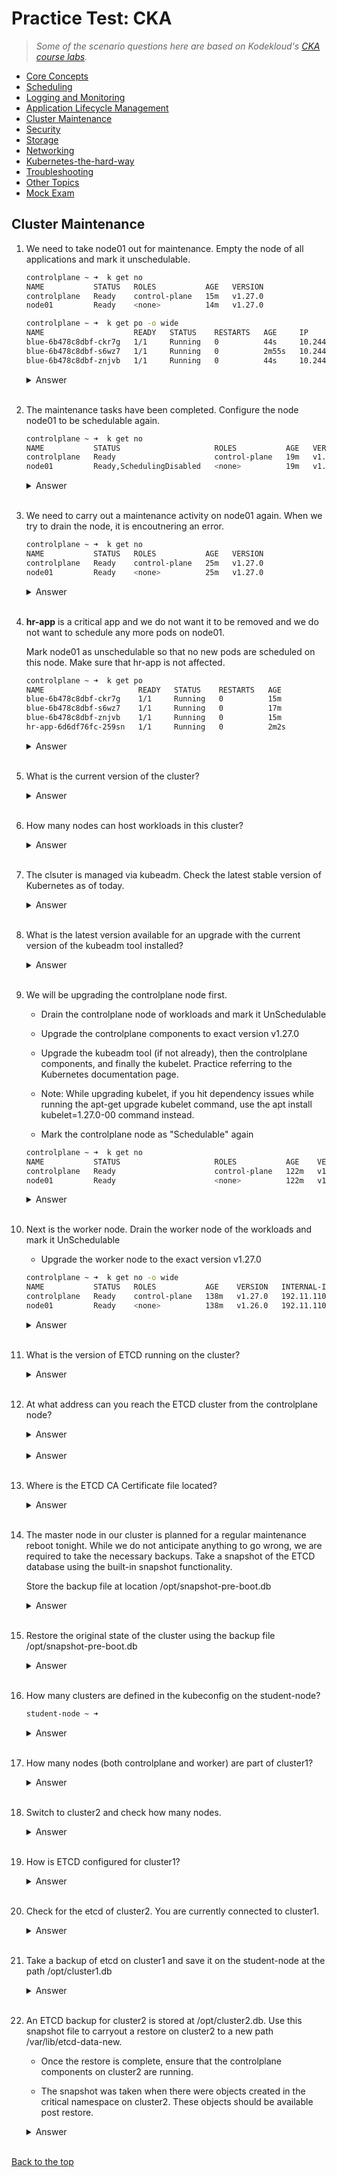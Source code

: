 
# Practice Test: CKA 

> *Some of the scenario questions here are based on Kodekloud's [CKA course labs](https://kodekloud.com/courses/ultimate-certified-kubernetes-administrator-cka-mock-exam/).*

- [Core Concepts](003-Practice-Test-CKA-Core-concepts.md) 
- [Scheduling](004-Practice-Test-CKA-Scheduling.md) 
- [Logging and Monitoring](005-Practice-Test-CKA-Logging-Monitoring.md)
- [Application Lifecycle Management](006-Practice-Test-CKA-App-Lifecycle-Management.md) 
- [Cluster Maintenance](007-Practice-Test-CKA-Cluster-Maintenance.md) 
- [Security](008-Practice-Test-CKA-Security.md) 
- [Storage](009-Practice-Test-CKA-Storage.md) 
- [Networking](010-Practice-Test-CKA-Networking.md)
- [Kubernetes-the-hard-way](011-Practice-Test-CKA-K8S-The-Hard-Way.md)
- [Troubleshooting](012-Practice-Test-CKA-Troubleshooting.md)
- [Other Topics](013-Practice-Test-CKA-Other-Topics.md)
- [Mock Exam](014-Practice-Test-CKA-Mock-Exam.md)


## Cluster Maintenance 

1. We need to take node01 out for maintenance. Empty the node of all applications and mark it unschedulable.

    ```bash
    controlplane ~ ➜  k get no
    NAME           STATUS   ROLES           AGE   VERSION
    controlplane   Ready    control-plane   15m   v1.27.0
    node01         Ready    <none>          14m   v1.27.0 

    controlplane ~ ➜  k get po -o wide
    NAME                    READY   STATUS    RESTARTS   AGE     IP           NODE           NOMINATED NODE   READINESS GATES
    blue-6b478c8dbf-ckr7g   1/1     Running   0          44s     10.244.0.5   node01         <none>           <none>
    blue-6b478c8dbf-s6wz7   1/1     Running   0          2m55s   10.244.0.4   node01         <none>           <none>
    blue-6b478c8dbf-znjvb   1/1     Running   0          44s     10.244.0.6   controlplane   <none>           <none>    
    ```

    <details><summary> Answer </summary>
    
    ```bash
    controlplane ~ ➜  kubectl drain --ignore-daemonsets node01
    node/node01 cordoned
    Warning: ignoring DaemonSet-managed Pods: kube-flannel/kube-flannel-ds-xbjl9, kube-system/kube-proxy-tcbnn
    evicting pod default/blue-6b478c8dbf-rggmf
    evicting pod default/blue-6b478c8dbf-lscjp
    pod/blue-6b478c8dbf-lscjp evicted
    pod/blue-6b478c8dbf-rggmf evicted
    node/node01 drained

    controlplane ~ ➜  k get no
    NAME           STATUS                     ROLES           AGE   VERSION
    controlplane   Ready                      control-plane   17m   v1.27.0
    node01         Ready,SchedulingDisabled   <none>          17m   v1.27.0 

    controlplane ~ ➜  k get po -o wide
    NAME                    READY   STATUS    RESTARTS   AGE     IP           NODE           NOMINATED NODE   READINESS GATES
    blue-6b478c8dbf-ckr7g   1/1     Running   0          44s     10.244.0.5   controlplane   <none>           <none>
    blue-6b478c8dbf-s6wz7   1/1     Running   0          2m55s   10.244.0.4   controlplane   <none>           <none>
    blue-6b478c8dbf-znjvb   1/1     Running   0          44s     10.244.0.6   controlplane   <none>           <none>
    ```
    
    </details>
    </br>

2. The maintenance tasks have been completed. Configure the node node01 to be schedulable again.

    ```bash
    controlplane ~ ➜  k get no
    NAME           STATUS                     ROLES           AGE   VERSION
    controlplane   Ready                      control-plane   19m   v1.27.0
    node01         Ready,SchedulingDisabled   <none>          19m   v1.27.0 
    ```

    <details><summary> Answer </summary>

    resume scheduling new pods onto the node, we need to uncordon the node. 

    ```bash
    controlplane ~ ➜  k get no
    NAME           STATUS                     ROLES           AGE   VERSION
    controlplane   Ready                      control-plane   19m   v1.27.0
    node01         Ready,SchedulingDisabled   <none>          19m   v1.27.0

    controlplane ~ ➜  k uncordon node01
    node/node01 uncordoned

    controlplane ~ ➜  k get no
    NAME           STATUS   ROLES           AGE   VERSION
    controlplane   Ready    control-plane   22m   v1.27.0
    node01         Ready    <none>          22m   v1.27.0
    ```
    
    </details>
    </br>





3. We need to carry out a maintenance activity on node01 again. When we try to drain the node, it is encoutnering an error.

    ```bash
    controlplane ~ ➜  k get no
    NAME           STATUS   ROLES           AGE   VERSION
    controlplane   Ready    control-plane   25m   v1.27.0
    node01         Ready    <none>          25m   v1.27.0 
    ```

    <details><summary> Answer </summary>

    From the output below, we can see that there is a pod deployed on node01, and this pod is not part of a replicaset. This pod prevents the draining of the node. 
    We need to force the draining. 

    ```bash
    controlplane ~ ➜  k drain node01 --ignore-daemonsets 
    node/node01 cordoned
    error: unable to drain node "node01" due to error:cannot delete Pods declare no controller (use --force to override): default/hr-app, continuing command...
    There are pending nodes to be drained:
    node01
    cannot delete Pods declare no controller (use --force to override): default/hr-app 

    controlplane ~ ➜  k get po -o wide
    NAME                    READY   STATUS    RESTARTS   AGE     IP           NODE           NOMINATED NODE   READINESS GATES
    blue-6b478c8dbf-ckr7g   1/1     Running   0          10m     10.244.0.5   controlplane   <none>           <none>
    blue-6b478c8dbf-s6wz7   1/1     Running   0          12m     10.244.0.4   controlplane   <none>           <none>
    blue-6b478c8dbf-znjvb   1/1     Running   0          10m     10.244.0.6   controlplane   <none>           <none>
    hr-app                  1/1     Running   0          2m14s   10.244.1.4   node01         <none>           <none>

    controlplane ~ ➜  k get rs -o wide
    NAME              DESIRED   CURRENT   READY   AGE   CONTAINERS   IMAGES         SELECTOR
    blue-6b478c8dbf   3         3         3       12m   nginx        nginx:alpine   app=blue,pod-template-hash=6b478c8dbf

    controlplane ~ ➜  k drain --ignore-daemonsets node01 --force
    node/node01 already cordoned
    Warning: deleting Pods that declare no controller: default/hr-app; ignoring DaemonSet-managed Pods: kube-flannel/kube-flannel-ds-xbjl9, kube-system/kube-proxy-tcbnn
    evicting pod default/hr-app

    pod/hr-app evicted
    node/node01 drained

    controlplane ~ ➜  k get po -o wide
    NAME                    READY   STATUS    RESTARTS   AGE   IP           NODE           NOMINATED NODE   READINESS GATES
    blue-6b478c8dbf-ckr7g   1/1     Running   0          13m   10.244.0.5   controlplane   <none>           <none>
    blue-6b478c8dbf-s6wz7   1/1     Running   0          15m   10.244.0.4   controlplane   <none>           <none>
    blue-6b478c8dbf-znjvb   1/1     Running   0          13m   10.244.0.6   controlplane   <none>           <none>
    ```
    
    </details>
    </br>





4. **hr-app** is a critical app and we do not want it to be removed and we do not want to schedule any more pods on node01.

    Mark node01 as unschedulable so that no new pods are scheduled on this node.
    Make sure that hr-app is not affected.

    ```bash
    controlplane ~ ➜  k get po
    NAME                     READY   STATUS    RESTARTS   AGE
    blue-6b478c8dbf-ckr7g    1/1     Running   0          15m
    blue-6b478c8dbf-s6wz7    1/1     Running   0          17m
    blue-6b478c8dbf-znjvb    1/1     Running   0          15m
    hr-app-6d6df76fc-259sn   1/1     Running   0          2m2s 
    ```

    <details><summary> Answer </summary>
    
    ```bash
    controlplane ~ ➜  k cordon node01 
    node/node01 cordoned 

    controlplane ~ ➜  k get no
    NAME           STATUS                     ROLES           AGE   VERSION
    controlplane   Ready                      control-plane   33m   v1.27.0
    node01         Ready,SchedulingDisabled   <none>          33m   v1.27.0

    controlplane ~ ➜  k get po -o wide
    NAME                     READY   STATUS    RESTARTS   AGE     IP           NODE           NOMINATED NODE   READINESS GATES
    blue-6b478c8dbf-ckr7g    1/1     Running   0          15m     10.244.0.5   controlplane   <none>           <none>
    blue-6b478c8dbf-s6wz7    1/1     Running   0          17m     10.244.0.4   controlplane   <none>           <none>
    blue-6b478c8dbf-znjvb    1/1     Running   0          15m     10.244.0.6   controlplane   <none>           <none>
    hr-app-6d6df76fc-259sn   1/1     Running   0          2m21s   10.244.1.5   node01         <none>           <none>
    ```
    
    </details>
    </br>

5. What is the current version of the cluster?

    <details><summary> Answer </summary>
    
    ```bash
    controlplane ~ ➜  k get no -o wide
    NAME           STATUS   ROLES           AGE    VERSION   INTERNAL-IP    EXTERNAL-IP   OS-IMAGE             KERNEL-VERSION   CONTAINER-RUNTIME
    controlplane   Ready    control-plane   115m   v1.26.0   192.11.110.3   <none>        Ubuntu 20.04.6 LTS   5.4.0-1106-gcp   containerd://1.6.6
    node01         Ready    <none>          114m   v1.26.0   192.11.110.6   <none>        Ubuntu 20.04.5 LTS   5.4.0-1106-gcp   containerd://1.6.6
    
    ```
    
    </details>
    </br>





6. How many nodes can host workloads in this cluster?

    <details><summary> Answer </summary>
    
    ```bash
    controlplane ~ ➜  k describe no node01 | grep -i taints
    Taints:             <none>

    controlplane ~ ➜  k describe no controlplane | grep -i taints
    Taints:             <none> 
    ```
    
    </details>
    </br>





7. The clsuter is managed via kubeadm. Check the latest stable version of Kubernetes as of today.

    <details><summary> Answer </summary>

    The latest version is the remote version in the output below.

    ```bash
    controlplane ~ ➜  kubeadm upgrade plan
    [upgrade/config] Making sure the configuration is correct:
    [upgrade/config] Reading configuration from the cluster...
    [upgrade/config] FYI: You can look at this config file with 'kubectl -n kube-system get cm kubeadm-config -o yaml'
    [preflight] Running pre-flight checks.
    [upgrade] Running cluster health checks
    [upgrade] Fetching available versions to upgrade to
    [upgrade/versions] Cluster version: v1.26.0
    [upgrade/versions] kubeadm version: v1.26.0
    I1230 04:35:20.821410   23179 version.go:256] remote version is much newer: v1.29.0; falling back to: stable-1.26
    [upgrade/versions] Target version: v1.26.12
    [upgrade/versions] Latest version in the v1.26 series: v1.26.12 
    ```
    
    </details>
    </br>





8. What is the latest version available for an upgrade with the current version of the kubeadm tool installed?

    <details><summary> Answer </summary>

    The latest version available is the target version.

    ```bash
    controlplane ~ ➜  kubeadm upgrade plan
    [upgrade/config] Making sure the configuration is correct:
    [upgrade/config] Reading configuration from the cluster...
    [upgrade/config] FYI: You can look at this config file with 'kubectl -n kube-system get cm kubeadm-config -o yaml'
    [preflight] Running pre-flight checks.
    [upgrade] Running cluster health checks
    [upgrade] Fetching available versions to upgrade to
    [upgrade/versions] Cluster version: v1.26.0
    [upgrade/versions] kubeadm version: v1.26.0
    I1230 04:35:20.821410   23179 version.go:256] remote version is much newer: v1.29.0; falling back to: stable-1.26
    [upgrade/versions] Target version: v1.26.12
    [upgrade/versions] Latest version in the v1.26 series: v1.26.12 
    ```
    
    </details>
    </br>

9. We will be upgrading the controlplane node first. 

    - Drain the controlplane node of workloads and mark it UnSchedulable

    - Upgrade the controlplane components to exact version v1.27.0

    - Upgrade the kubeadm tool (if not already), then the controlplane components, and finally the kubelet. Practice referring to the Kubernetes documentation page.

    - Note: While upgrading kubelet, if you hit dependency issues while running the apt-get upgrade kubelet command, use the apt install kubelet=1.27.0-00 command instead.

    - Mark the controlplane node as "Schedulable" again

    ```bash
    controlplane ~ ➜  k get no
    NAME           STATUS                     ROLES           AGE    VERSION
    controlplane   Ready                      control-plane   122m   v1.26.0
    node01         Ready                      <none>          122m   v1.26.0
    ```

    <details><summary> Answer </summary>

    Drain the node first and verify.

    ```bash
    controlplane ~ ➜  k get no
    NAME           STATUS                     ROLES           AGE    VERSION
    controlplane   Ready                      control-plane   122m   v1.26.0
    node01         Ready                      <none>          122m   v1.26.0

    controlplane ~ ➜  k get po -o wide
    NAME                   READY   STATUS    RESTARTS   AGE     IP           NODE           NOMINATED NODE   READINESS GATES
    blue-987f68cb5-f2dlb   1/1     Running   0          7m17s   10.244.0.4   controlplane   <none>           <none>
    blue-987f68cb5-hnkgn   1/1     Running   0          7m17s   10.244.0.5   controlplane   <none>           <none>
    blue-987f68cb5-l29zd   1/1     Running   0          7m17s   10.244.1.3   node01         <none>           <none>
    blue-987f68cb5-q6vfg   1/1     Running   0          7m18s   10.244.1.2   node01         <none>           <none>
    blue-987f68cb5-svfwv   1/1     Running   0          7m17s   10.244.1.4   node01         <none>           <none>

    controlplane ~ ➜  k drain --ignore-daemonsets controlplane 
    node/controlplane cordoned
    Warning: ignoring DaemonSet-managed Pods: kube-flannel/kube-flannel-ds-6xt68, kube-system/kube-proxy-8gqnx
    evicting pod kube-system/coredns-787d4945fb-wjwgh
    evicting pod kube-system/coredns-787d4945fb-4xnj2
    evicting pod default/blue-987f68cb5-hnkgn
    evicting pod default/blue-987f68cb5-f2dlb
    pod/blue-987f68cb5-hnkgn evicted
    pod/blue-987f68cb5-f2dlb evicted
    pod/coredns-787d4945fb-wjwgh evicted
    pod/coredns-787d4945fb-4xnj2 evicted
    node/controlplane drained

    controlplane ~ ➜  k get no
    NAME           STATUS                     ROLES           AGE    VERSION
    controlplane   Ready,SchedulingDisabled   control-plane   122m   v1.26.0
    node01         Ready                      <none>          122m   v1.26.0
    ```

    Determine which version to upgrade to.

    ```bash
    apt update
    apt-cache madison kubeadm  
    ```

    Upgrade kubeadm to the specified version. 

    ```bash
    apt-mark unhold kubeadm && \
    apt-get update && apt-get install -y kubeadm='1.27.0*' && \
    apt-mark hold kubeadm  
    ```

    Verify that the download works and has the expected version:

    ```bash
    controlplane ~ ➜  kubeadm version
    kubeadm version: &version.Info{Major:"1", Minor:"27", GitVersion:"v1.27.0", GitCommit:"1b4df30b3cdfeaba6024e81e559a6cd09a089d65", GitTreeState:"clean", BuildDate:"2023-04-11T17:09:06Z", GoVersion:"go1.20.3", Compiler:"gc", Platform:"linux/amd64"} 
    ```

    Verify the upgrade plan:

    ```bash
    controlplane ~ ➜  kubeadm upgrade plan
    [upgrade/config] Making sure the configuration is correct:
    [upgrade/config] Reading configuration from the cluster...
    [upgrade/config] FYI: You can look at this config file with 'kubectl -n kube-system get cm kubeadm-config -o yaml'
    [preflight] Running pre-flight checks.
    [upgrade] Running cluster health checks
    [upgrade] Fetching available versions to upgrade to
    [upgrade/versions] Cluster version: v1.26.0
    [upgrade/versions] kubeadm version: v1.27.0
    I1230 04:46:16.156339   27555 version.go:256] remote version is much newer: v1.29.0; falling back to: stable-1.27
    [upgrade/versions] Target version: v1.27.9
    [upgrade/versions] Latest version in the v1.26 series: v1.26.12
    W1230 04:46:16.419679   27555 compute.go:307] [upgrade/versions] could not find officially supported version of etcd for Kubernetes v1.27.9, falling back to the nearest etcd version (3.5.7-0)  
    ```

    Choose a version to upgrade to, and run the appropriate command. 

    ```bash
    controlplane ~ ➜  sudo kubeadm upgrade apply v1.27.0
    [upgrade/config] Making sure the configuration is correct:
    [upgrade/config] Reading configuration from the cluster...
    [upgrade/config] FYI: You can look at this config file with 'kubectl -n kube-system get cm kubeadm-config -o yaml'
    [preflight] Running pre-flight checks.
    [upgrade] Running cluster health checks
    [upgrade/version] You have chosen to change the cluster version to "v1.27.0"
    [upgrade/versions] Cluster version: v1.26.0
    [upgrade/versions] kubeadm version: v1.27.0
    [upgrade] Are you sure you want to proceed? [y/N]: y  
    ```

    Upgrade the kubelet and kubectl:

    ```bash
    apt-mark unhold kubelet kubectl && \
    apt-get update && apt-get install -y kubelet='1.27.0-00' kubectl='1.27.0-00' && \
    apt-mark hold kubelet kubectl  
    ```

    Restart the kubelet:

    ```bash
    sudo systemctl daemon-reload
    sudo systemctl restart kubelet  
    ```

    Verify version of kubelet.

    ```bash
    controlplane ~ ➜  kubelet --version
    Kubernetes v1.27.0  
    ```

    Verify if controlplane has been upgraded.

    ```bash
    controlplane ~ ➜  k get no -o wide
    NAME           STATUS                     ROLES           AGE    VERSION   INTERNAL-IP    EXTERNAL-IP   OS-IMAGE             KERNEL-VERSION   CONTAINER-RUNTIME
    controlplane   Ready,SchedulingDisabled   control-plane   135m   v1.27.0   192.11.110.3   <none>        Ubuntu 20.04.6 LTS   5.4.0-1106-gcp   containerd://1.6.6
    node01         Ready                      <none>          135m   v1.26.0   192.11.110.6   <none>        Ubuntu 20.04.5 LTS   5.4.0-1106-gcp   containerd://1.6.6 
    ```

    Bring the node back online by marking it schedulable:

    ```bash
    controlplane ~ ➜  k uncordon controlplane 
    node/controlplane uncordoned

    controlplane ~ ➜  k get no -o wide
    NAME           STATUS   ROLES           AGE    VERSION   INTERNAL-IP    EXTERNAL-IP   OS-IMAGE             KERNEL-VERSION   CONTAINER-RUNTIME
    controlplane   Ready    control-plane   137m   v1.27.0   192.11.110.3   <none>        Ubuntu 20.04.6 LTS   5.4.0-1106-gcp   containerd://1.6.6
    node01         Ready    <none>          136m   v1.26.0   192.11.110.6   <none>        Ubuntu 20.04.5 LTS   5.4.0-1106-gcp   containerd://1.6.6
    ```
    </details>
    </br>


10. Next is the worker node. Drain the worker node of the workloads and mark it UnSchedulable

    - Upgrade the worker node to the exact version v1.27.0


    ```bash
    controlplane ~ ➜  k get no -o wide
    NAME           STATUS   ROLES           AGE    VERSION   INTERNAL-IP    EXTERNAL-IP   OS-IMAGE             KERNEL-VERSION   CONTAINER-RUNTIME
    controlplane   Ready    control-plane   138m   v1.27.0   192.11.110.3   <none>        Ubuntu 20.04.6 LTS   5.4.0-1106-gcp   containerd://1.6.6
    node01         Ready    <none>          138m   v1.26.0   192.11.110.6   <none>        Ubuntu 20.04.5 LTS   5.4.0-1106-gcp   containerd://1.6.6 
    ```
        
    <details><summary> Answer </summary>

    Drain the worker node.

    ```bash
    controlplane ~ ➜  k get po -o wide
    NAME                   READY   STATUS    RESTARTS   AGE   IP            NODE     NOMINATED NODE   READINESS GATES
    blue-987f68cb5-hsljs   1/1     Running   0          16m   10.244.1.9    node01   <none>           <none>
    blue-987f68cb5-l29zd   1/1     Running   0          24m   10.244.1.3    node01   <none>           <none>
    blue-987f68cb5-nb49z   1/1     Running   0          16m   10.244.1.10   node01   <none>           <none>
    blue-987f68cb5-q6vfg   1/1     Running   0          24m   10.244.1.2    node01   <none>           <none>
    blue-987f68cb5-svfwv   1/1     Running   0          24m   10.244.1.4    node01   <none>           <none>

    controlplane ~ ➜  k drain --ignore-daemonsets node01 
    node/node01 cordoned
    Warning: ignoring DaemonSet-managed Pods: kube-flannel/kube-flannel-ds-m8ttw, kube-system/kube-proxy-rbjsl
    evicting pod kube-system/coredns-5d78c9869d-qtqfh
    evicting pod default/blue-987f68cb5-nb49z
    evicting pod default/blue-987f68cb5-svfwv
    evicting pod kube-system/coredns-5d78c9869d-q9ddk
    evicting pod default/blue-987f68cb5-q6vfg
    evicting pod default/blue-987f68cb5-hsljs
    evicting pod default/blue-987f68cb5-l29zd
    pod/blue-987f68cb5-q6vfg evicted
    pod/blue-987f68cb5-l29zd evicted
    pod/blue-987f68cb5-hsljs evicted
    pod/blue-987f68cb5-nb49z evicted
    pod/blue-987f68cb5-svfwv evicted
    I1230 04:55:53.254668   34934 request.go:696] Waited for 1.104208704s due to client-side throttling, not priority and fairness, request: GET:https://controlplane:6443/api/v1/namespaces/kube-system/pods/coredns-5d78c9869d-qtqfh
    pod/coredns-5d78c9869d-q9ddk evicted
    pod/coredns-5d78c9869d-qtqfh evicted
    node/node01 drained

    controlplane ~ ➜  k get no -o wide
    NAME           STATUS                     ROLES           AGE    VERSION   INTERNAL-IP    EXTERNAL-IP   OS-IMAGE             KERNEL-VERSION   CONTAINER-RUNTIME
    controlplane   Ready                      control-plane   139m   v1.27.0   192.11.110.3   <none>        Ubuntu 20.04.6 LTS   5.4.0-1106-gcp   containerd://1.6.6
    node01         Ready,SchedulingDisabled   <none>          139m   v1.26.0   192.11.110.6   <none>        Ubuntu 20.04.5 LTS   5.4.0-1106-gcp   containerd://1.6.6

    controlplane ~ ➜  k get po -o wide
    NAME                   READY   STATUS    RESTARTS   AGE   IP            NODE           NOMINATED NODE   READINESS GATES
    blue-987f68cb5-2xpgf   1/1     Running   0          42s   10.244.0.8    controlplane   <none>           <none>
    blue-987f68cb5-42jnx   1/1     Running   0          42s   10.244.0.10   controlplane   <none>           <none>
    blue-987f68cb5-bwj8l   1/1     Running   0          42s   10.244.0.11   controlplane   <none>           <none>
    blue-987f68cb5-hfk4c   1/1     Running   0          42s   10.244.0.7    controlplane   <none>           <none>
    blue-987f68cb5-rv66x   1/1     Running   0          42s   10.244.0.12   controlplane   <none>           <none> 
    ```

    SSH to the worker node.

    ```bash
    controlplane ~ ➜  ssh node01  
    ```

    Upgrade the worker node to the exact version v1.27.0

    ```bash
    root@node01 ~ ➜  apt-mark unhold kubeadm && \
    > apt-get update && apt-get install -y kubeadm='1.27.0-00' && \
    > apt-mark hold kubeadm 
    ```

    For worker nodes this upgrades the local kubelet configuration:

    ```bash
    root@node01 ~ ➜  sudo kubeadm upgrade node 
    [upgrade] Reading configuration from the cluster...
    [upgrade] FYI: You can look at this config file with 'kubectl -n kube-system get cm kubeadm-config -o yaml'
    [preflight] Running pre-flight checks
    [preflight] Skipping prepull. Not a control plane node.
    [upgrade] Skipping phase. Not a control plane node.
    [upgrade] Backing up kubelet config file to /etc/kubernetes/tmp/kubeadm-kubelet-config3810710231/config.yaml
    [kubelet-start] Writing kubelet configuration to file "/var/lib/kubelet/config.yaml"
    [upgrade] The configuration for this node was successfully updated!
    [upgrade] Now you should go ahead and upgrade the kubelet package using your package manager.
    ```

    Upgrade the kubelet and kubectl:

    ```bash
    apt-mark unhold kubelet kubectl && \
    apt-get update && apt-get install -y kubelet='1.27.0-00' kubectl='1.27.0-00' && \
    apt-mark hold kubelet kubectl 
    ```

    Restart the kubelet:

    ```bash
    sudo systemctl daemon-reload
    sudo systemctl restart kubelet 
    ```

    Verify kubelet version:

    ```bash
    root@node01 ~ ✖ kubelet --version
    Kubernetes v1.27.0 
    ```

    Return to the controlplane and verify if node is upgraded successfully.

    ```bash
    controlplane ~ ➜  k get no -o wide
    NAME           STATUS                     ROLES           AGE    VERSION   INTERNAL-IP    EXTERNAL-IP   OS-IMAGE             KERNEL-VERSION   CONTAINER-RUNTIME
    controlplane   Ready                      control-plane   149m   v1.27.0   192.11.110.3   <none>        Ubuntu 20.04.6 LTS   5.4.0-1106-gcp   containerd://1.6.6
    node01         Ready,SchedulingDisabled   <none>          148m   v1.27.0   192.11.110.6   <none>        Ubuntu 20.04.5 LTS   5.4.0-1106-gcp   containerd://1.6.6 
    ```

    Uncordon the node:

    ```bash
    controlplane ~ ➜  k uncordon node01 
    node/node01 uncordoned

    controlplane ~ ➜  k get no -o wide
    NAME           STATUS   ROLES           AGE    VERSION   INTERNAL-IP    EXTERNAL-IP   OS-IMAGE             KERNEL-VERSION   CONTAINER-RUNTIME
    controlplane   Ready    control-plane   149m   v1.27.0   192.11.110.3   <none>        Ubuntu 20.04.6 LTS   5.4.0-1106-gcp   containerd://1.6.6
    node01         Ready    <none>          149m   v1.27.0   192.11.110.6   <none>        Ubuntu 20.04.5 LTS   5.4.0-1106-gcp   containerd://1.6.6 
    ```

    </details>
    </br>





11. What is the version of ETCD running on the cluster?

    <details><summary> Answer </summary>
    
    ```bash
    controlplane ~ ➜  k get po -A | grep etc
    kube-system    etcd-controlplane                      1/1     Running   0          5m10s

    controlplane ~ ➜  k logs -n kube-system etcd-controlplane | grep -i version
    {"level":"info","ts":"2023-12-30T10:04:34.410Z","caller":"embed/etcd.go:306","msg":"starting an etcd server","etcd-version":"3.5.7", 
    ```
    
    </details>
    </br>





12. At what address can you reach the ETCD cluster from the controlplane node?

    <details><summary> Answer </summary>

    Describe the etcd pod and look for the listen-client-url.

    ```bash
    controlplane ~ ➜  k get po -n kube-system | grep etc
    etcd-controlplane                      1/1     Running   0          9m41s

    controlplane ~ ✖ k describe -n kube-system po etcd-controlplane | grep -i listen-client
        --listen-client-urls=https://127.0.0.1:2379,https://192.14.168.6:2379 
    ```
    
    </details>
    </br>





    <details><summary> Answer </summary>
    
    ```bash
    controlplane ~ ➜  k get po -n kube-system | grep etc
    etcd-controlplane                      1/1     Running   0          9m41s

    controlplane ~ ➜  k describe -n kube-system po etcd-controlplane | grep -iCERT
    grep: ERT: invalid context length argument

    controlplane ~ ✖ k describe -n kube-system po etcd-controlplane | grep -i cert
        --cert-file=/etc/kubernetes/pki/etcd/server.crt
    ```
    
    </details>
    </br>





13. Where is the ETCD CA Certificate file located?

    <details><summary> Answer </summary>
    
    ```bash
    controlplane ~ ➜  k get po -n kube-system | grep etc
    etcd-controlplane                      1/1     Running   0          9m41s

    controlplane ~ ➜  k describe -n kube-system po etcd-controlplane | grep -i ca
    Priority Class Name:  system-node-critical
        --peer-trusted-ca-file=/etc/kubernetes/pki/etcd/ca.crt
        --trusted-ca-file=/etc/kubernetes/pki/etcd/ca.crt
    ```
    
    </details>
    </br>


14. The master node in our cluster is planned for a regular maintenance reboot tonight. While we do not anticipate anything to go wrong, we are required to take the necessary backups. Take a snapshot of the ETCD database using the built-in snapshot functionality.

    Store the backup file at location /opt/snapshot-pre-boot.db

    <details><summary> Answer </summary>

    The command is from K8S docs: 

    ```bash
    ETCDCTL_API=3 etcdctl --endpoints=https://127.0.0.1:2379 \
    --cacert=<trusted-ca-file> --cert=<cert-file> --key=<key-file> \
    snapshot save <backup-file-location> 
    ```

    Get the ca-cert, cert, and the key file.

    ```bash
    controlplane ~ ➜  k get po -n kube-system | grep etc
    etcd-controlplane                      1/1     Running   0          18m

    controlplane ~ ➜  k describe -n kube-system po etcd-controlplane | grep -i cert
        --cert-file=/etc/kubernetes/pki/etcd/server.crt
        --client-cert-auth=true
        --peer-cert-file=/etc/kubernetes/pki/etcd/peer.crt
        --peer-client-cert-auth=true
        /etc/kubernetes/pki/etcd from etcd-certs (rw)
    etcd-certs:

    controlplane ~ ➜  k describe -n kube-system po etcd-controlplane | grep -i ca
    Priority Class Name:  system-node-critical
        --peer-trusted-ca-file=/etc/kubernetes/pki/etcd/ca.crt
        --trusted-ca-file=/etc/kubernetes/pki/etcd/ca.crt

    controlplane ~ ➜  k describe -n kube-system po etcd-controlplane | grep -i key
        --key-file=/etc/kubernetes/pki/etcd/server.key
        --peer-key-file=/etc/kubernetes/pki/etcd/peer.key 
    ```

    Supply the values to the command and run it.

    ```bash
    ETCDCTL_API=3 etcdctl --endpoints=https://127.0.0.1:2379 \
    --cacert=/etc/kubernetes/pki/etcd/ca.crt --cert=/etc/kubernetes/pki/etcd/server.crt --key=/etc/kubernetes/pki/etcd/server.key \
    snapshot save /opt/snapshot-pre-boot.db
    ```

    ```bash
    controlplane ~ ➜  ETCDCTL_API=3 etcdctl --endpoints=https://127.0.0.1:2379 \
    >   --cacert=/etc/kubernetes/pki/etcd/ca.crt --cert=/etc/kubernetes/pki/etcd/server.crt --key=/etc/kubernetes/pki/etcd/server.key \
    >   snapshot save /opt/snapshot-pre-boot.db

    Snapshot saved at /opt/snapshot-pre-boot.db 

    controlplane ~ ✖ ls -l /opt/
    total 2012
    drwxr-xr-x 1 root root    4096 Nov  2 11:33 cni
    drwx--x--x 4 root root    4096 Nov  2 11:33 containerd
    -rw-r--r-- 1 root root 2043936 Dec 30 05:25 snapshot-pre-boot.db
    ```
    </details>
    </br>


15. Restore the original state of the cluster using the backup file /opt/snapshot-pre-boot.db

    <details><summary> Answer </summary>

    The command from the K8S docs:

    ```bash
    ETCDCTL_API=3 etcdctl --data-dir <data-dir-location> snapshot restore snapshot.db 
    ```

    Find the data-dir from the pod's details:

    ```bash
    controlplane ~ ➜  k describe -n kube-system po etcd-controlplane | grep -i data
        --data-dir=/var/lib/etcd
        /var/lib/etcd from etcd-data (rw)
    etcd-data:  
    ```

    Specify a new data-dir for the restored etcd.
    Run the command with the supplied values. 

    ```bash
    ETCDCTL_API=3 etcdctl  --data-dir /var/lib/etcd-from-backup snapshot restore /opt/snapshot-pre-boot.db
    ```
    ```bash
    controlplane ~ ✖ ETCDCTL_API=3 etcdctl  --data-dir /var/lib/etcd-from-backup \
    > snapshot restore /opt/snapshot-pre-boot.db
    2023-12-30 05:33:31.725882 I | mvcc: restore compact to 1666
    2023-12-30 05:33:31.731201 I | etcdserver/membership: added member 8e9e05c52164694d [http://localhost:2380] to cluster cdf818194e3a8c32  
    ```

    Since we changed the data-dir, we need to update the etcd YAMl file.

    ```bash
    controlplane ~ ➜  ls -la /etc/kubernetes/manifests/
    total 28
    drwxr-xr-x 1 root root 4096 Dec 30 05:04 .
    drwxr-xr-x 1 root root 4096 Dec 30 05:04 ..
    -rw------- 1 root root 2405 Dec 30 05:04 etcd.yaml
    -rw------- 1 root root 3882 Dec 30 05:04 kube-apiserver.yaml
    -rw------- 1 root root 3393 Dec 30 05:04 kube-controller-manager.yaml
    -rw------- 1 root root 1463 Dec 30 05:04 kube-scheduler.yaml  

    controlplane ~ ➜  cd /etc/kubernetes/manifests/
    ```
    ```yaml
    apiVersion: v1
    kind: Pod
    metadata:
    annotations:
        kubeadm.kubernetes.io/etcd.advertise-client-urls: https://192.14.168.6:2379
    creationTimestamp: null
    labels:
        component: etcd
        tier: control-plane
    name: etcd
    namespace: kube-system
    spec:
    containers:
    - command:
        - etcd
        - --advertise-client-urls=https://192.14.168.6:2379
        - --cert-file=/etc/kubernetes/pki/etcd/server.crt
        - --client-cert-auth=true
        - --data-dir=/var/lib/etcd-from-backup 

        volumeMounts:
        - mountPath: /var/lib/etcd-from-backup
        name: etcd-data
    
    volumes:
    - hostPath:
        path: /var/lib/etcd-from-backup
        type: DirectoryOrCreate
        name: etcd-data      
    ```

    To verify, check member list:

    ```bash
    ETCDCTL_API=3 etcdctl --endpoints=https://127.0.0.1:2379 --cacert=/etc/kubernetes/pki/etcd/ca.crt --cert=/etc/kubernetes/pki/etcd/server.crt --key=/etc/kubernetes/pki/etcd/server.key member list 
    ```
    ```bash
    ontrolplane ~ ➜ ETCDCTL_API=3 etcdctl --endpoints=https://127.0.0.1:2379 \
    --cacert=/etc/kubernetes/pki/etcd/ca.crt \
    --cert=/etc/kubernetes/pki/etcd/server.crt \
    --key=/etc/kubernetes/pki/etcd/server.key member list 

    8e9e05c52164694d, started, controlplane, http://localhost:2380, https://192.14.168.6:2379  
    ```

    </details>
    </br>


16. How many clusters are defined in the kubeconfig on the student-node?

    ```bash
    student-node ~ ➜   
    ```

    <details><summary> Answer </summary>
    
    ```bash
    student-node ~ ➜  k config get-contexts
    CURRENT   NAME       CLUSTER    AUTHINFO   NAMESPACE
    *         cluster1   cluster1   cluster1   
            cluster2   cluster2   cluster2    
    ```
    
    </details>
    </br>


17. How many nodes (both controlplane and worker) are part of cluster1?

    <details><summary> Answer </summary>
    
    ```bash
    student-node ~ ➜  k get no
    NAME                    STATUS   ROLES           AGE    VERSION
    cluster1-controlplane   Ready    control-plane   121m   v1.24.0
    cluster1-node01         Ready    <none>          121m   v1.24.0
    ```
    
    </details>
    </br>


18. Switch to cluster2 and check how many nodes.

    <details><summary> Answer </summary>
    
    ```bash
    student-node ~ ➜  k config use-context cluster2
    Switched to context "cluster2".

    student-node ~ ➜  k config get-contexts
    CURRENT   NAME       CLUSTER    AUTHINFO   NAMESPACE
            cluster1   cluster1   cluster1   
    *         cluster2   cluster2   cluster2   

    student-node ~ ➜  k get no
    NAME                    STATUS   ROLES           AGE    VERSION
    cluster2-controlplane   Ready    control-plane   124m   v1.24.0
    cluster2-node01         Ready    <none>          123m   v1.24.0 
    ```
    
    </details>
    </br>

19. How is ETCD configured for cluster1?

    <details><summary> Answer </summary>
    
    ```bash
    student-node ~ ➜  k config use-context cluster1
    Switched to context "cluster1".

    student-node ~ ➜  k config get-contexts
    CURRENT   NAME       CLUSTER    AUTHINFO   NAMESPACE
    *         cluster1   cluster1   cluster1   
            cluster2   cluster2   cluster2   

    student-node ~ ➜  k get po -n kube-system | grep etc
    etcd-cluster1-controlplane                      1/1     Running   0              125m 
    ```

    This means that ETCD is set up as a Stacked ETCD Topology where the distributed data storage cluster provided by etcd is stacked on top of the cluster formed by the nodes managed by kubeadm that run control plane components.
    
    </details>
    </br>

20. Check for the etcd of cluster2. You are currently connected to cluster1.

    <details><summary> Answer </summary>
    
    ```bash
    student-node ~ ➜  k config use-context cluster2
    Switched to context "cluster2".

    student-node ~ ➜  k config get-contexts
    CURRENT   NAME       CLUSTER    AUTHINFO   NAMESPACE
            cluster1   cluster1   cluster1   
    *         cluster2   cluster2   cluster2   

    student-node ~ ➜  k get po -n kube-system | grep etc

    ```

    SSH to controlplane of cluster2 and check if there are any running etcd process.

    ```bash
    student-node ~ ➜  k get no
    NAME                    STATUS   ROLES           AGE    VERSION
    cluster2-controlplane   Ready    control-plane   129m   v1.24.0
    cluster2-node01         Ready    <none>          128m   v1.24.0

    student-node ~ ➜  ssh cluster2-controlplane
    Welcome to Ubuntu 18.04.6 LTS (GNU/Linux 5.4.0-1106-gcp x86_64)

    * Documentation:  https://help.ubuntu.com
    * Management:     https://landscape.canonical.com
    * Support:        https://ubuntu.com/advantage
    This system has been minimized by removing packages and content that are
    not required on a system that users do not log into.

    To restore this content, you can run the 'unminimize' command.

    cluster2-controlplane ~ ➜  ps -aux | grep etcd
    root        1733  0.0  0.1 1181432 363048 ?      Ssl  08:55   6:47 kube-apiserver --advertise-address=192.12.99.21  
    ```

    From here we can see that the process for the kube-apiserver is referencing an external etcd datastore.

    </details>
    </br>

21. Take a backup of etcd on cluster1 and save it on the student-node at the path /opt/cluster1.db

    <details><summary> Answer </summary>
    
    ```bash
    student-node ~ ✖ k config get-contexts
    CURRENT   NAME       CLUSTER    AUTHINFO   NAMESPACE
    *         cluster1   cluster1   cluster1   
            cluster2   cluster2   cluster2   
    ```

    Follow steps in K8S doc to backup etcd.

    ```bash
    ETCDCTL_API=3 etcdctl --endpoints=https://127.0.0.1:2379 \
    --cacert=<trusted-ca-file> --cert=<cert-file> --key=<key-file> \
    snapshot save <backup-file-location>
    ```

    Get the ca-cert, cert, and key first and supply it to the command.

    ```bash
    student-node ~ ➜  k describe -n kube-system po etcd-cluster1-controlplane | grep cert
        --cert-file=/etc/kubernetes/pki/etcd/server.crt
        --client-cert-auth=true
        --peer-cert-file=/etc/kubernetes/pki/etcd/peer.crt
        --peer-client-cert-auth=true
        /etc/kubernetes/pki/etcd from etcd-certs (rw)
    etcd-certs:

    student-node ~ ➜  k describe -n kube-system po etcd-cluster1-controlplane | grep ca
    Priority Class Name:  system-node-critical
        --peer-trusted-ca-file=/etc/kubernetes/pki/etcd/ca.crt
        --trusted-ca-file=/etc/kubernetes/pki/etcd/ca.crt

    student-node ~ ➜  k describe -n kube-system po etcd-cluster1-controlplane | grep key
        --key-file=/etc/kubernetes/pki/etcd/server.key
        --peer-key-file=/etc/kubernetes/pki/etcd/peer.key  
    ```
    ```bash
    ETCDCTL_API=3 etcdctl --endpoints=https://127.0.0.1:2379 \
    --cacert=/etc/kubernetes/pki/etcd/ca.crt --cert=/etc/kubernetes/pki/etcd/server.crt --key=/etc/kubernetes/pki/etcd/server.key \
    snapshot save /opt/cluster1.db 
    ```

    Then SSH to controlplane of cluster1 and run the command. 

    ```bash
    student-node ~ ➜  k get no
    NAME                    STATUS   ROLES           AGE    VERSION
    cluster1-controlplane   Ready    control-plane   145m   v1.24.0
    cluster1-node01         Ready    <none>          144m   v1.24.0

    student-node ~ ➜  ssh cluster1-controlplane
    Welcome to Ubuntu 18.04.6 LTS (GNU/Linux 5.4.0-1106-gcp x86_64)

    * Documentation:  https://help.ubuntu.com
    * Management:     https://landscape.canonical.com
    * Support:        https://ubuntu.com/advantage
    This system has been minimized by removing packages and content that are
    not required on a system that users do not log into.

    To restore this content, you can run the 'unminimize' command.

    cluster1-controlplane ~ ➜  ETCDCTL_API=3 etcdctl --endpoints=https://127.0.0.1:2379 \
    >   --cacert=/etc/kubernetes/pki/etcd/ca.crt --cert=/etc/kubernetes/pki/etcd/server.crt --key=/etc/kubernetes/pki/etcd/server.key \
    >   snapshot save /opt/cluster1.db 
    Snapshot saved at /opt/cluster1.db  

    cluster1-controlplane ~ ➜  ls -l /opt
    total 2096
    -rw-r--r-- 1 root root 2129952 Dec 30 11:21 cluster1.db
    ```

    Finally, copy the backup back to the jumphost. 
    To do this, return to jumphost and use scp to grab the file from the cluster1's controlplane.

    ```bash
    cluster1-controlplane ~ ✖ exit
    logout
    Connection to cluster1-controlplane closed.

    student-node ~ ✖ 

    student-node ~ ✖ scp cluster1-controlplane:/opt/cluster1.db /opt
    cluster1.db                                                                                                              100% 2080KB 141.9MB/s   00:00    

    student-node ~ ➜  ls -l /opt
    total 2084
    -rw-r--r-- 1 root root 2129952 Dec 30 11:25 cluster1.db  
    ```
    
    </details>
    </br>

22. An ETCD backup for cluster2 is stored at /opt/cluster2.db. Use this snapshot file to carryout a restore on cluster2 to a new path /var/lib/etcd-data-new.

    - Once the restore is complete, ensure that the controlplane components on cluster2 are running.

    - The snapshot was taken when there were objects created in the critical namespace on cluster2. These objects should be available post restore.


    <details><summary> Answer </summary>

    First, copy the backup file to the etcd-server.

    ```bash
    student-node ~ ➜  ls -l /opt/
    total 4096
    -rw-r--r-- 1 root root 2129952 Dec 30 11:25 cluster1.db
    -rw-r--r-- 1 root root       0 Dec 30 11:20 cluster1.db.part
    -rw------- 1 root root 2056224 Dec 30 11:26 cluster2.db

    student-node ~ ➜  scp /opt/cluster2.db etcd-server:/root
    cluster2.db                                                                                                              100% 2008KB 109.6MB/s   00:00    

    student-node ~ ➜  ssh etcd-server
    Welcome to Ubuntu 18.04.6 LTS (GNU/Linux 5.4.0-1106-gcp x86_64)

    * Documentation:  https://help.ubuntu.com
    * Management:     https://landscape.canonical.com
    * Support:        https://ubuntu.com/advantage
    This system has been minimized by removing packages and content that are
    not required on a system that users do not log into.

    To restore this content, you can run the 'unminimize' command.

    etcd-server ~ ➜  ls -l
    total 2012
    -rw------- 1 root root 2056224 Dec 30 11:32 cluster2.db 
    ```

    In the etcd-server, perform the restore. Follow K8S docs.
    
    ```bash
    ETCDCTL_API=3 etcdctl --data-dir /var/lib/etcd-data-new snapshot restore /root/cluster2.db 
    ```
    
    ```bash
    etcd-server ~ ➜  ETCDCTL_API=3 etcdctl --data-dir /var/lib/etcd-data-new snapshot restore /root/cluster2.db 
    {"level":"info","ts":1703936127.6477966,"caller":"snapshot/v3_snapshot.go:296","msg":"restoring snapshot","path":"/root/cluster2.db","wal-dir":"/var/lib/etcd-data-new/member/wal","data-dir":"/var/lib/etcd-data-new","snap-dir":"/var/lib/etcd-data-new/member/snap"}
    {"level":"info","ts":1703936127.662703,"caller":"mvcc/kvstore.go:388","msg":"restored last compact revision","meta-bucket-name":"meta","meta-bucket-name-key":"finishedCompactRev","restored-compact-revision":11832}
    {"level":"info","ts":1703936127.6675162,"caller":"membership/cluster.go:392","msg":"added member","cluster-id":"cdf818194e3a8c32","local-member-id":"0","added-peer-id":"8e9e05c52164694d","added-peer-peer-urls":["http://localhost:2380"]}
    {"level":"info","ts":1703936127.6817799,"caller":"snapshot/v3_snapshot.go:309","msg":"restored snapshot","path":"/root/cluster2.db","wal-dir":"/var/lib/etcd-data-new/member/wal","data-dir":"/var/lib/etcd-data-new","snap-dir":"/var/lib/etcd-data-new/member/snap"} 
    ```

    Since this is an external etcd server, we need to update the unit file of the etcd service.
    
    ```bash
    etcd-server ~ ➜  sudo systemctl status etcd
    ● etcd.service - etcd key-value store
    Loaded: loaded (/etc/systemd/system/etcd.service; enabled; vendor preset: enabled)
    Active: active (running) since Sat 2023-12-30 08:55:28 UTC; 2h 44min ago
        Docs: https://github.com/etcd-io/etcd
    Main PID: 798 (etcd)
        Tasks: 41 (limit: 251379)
    CGroup: /system.slice/etcd.service
            └─798 /usr/local/bin/etcd --name etcd-server --data-dir=/var/lib/etcd-data --cert-file=/etc/etcd/pki/etcd.pem --key-file=/etc/etcd/pki/etcd-key.
    pem --peer-cert-file=/etc/etcd/pki/etcd.pem --peer-key-file=/etc/etcd/pki/etcd-key.pem --trusted-ca-file=/etc/etcd/pki/ca.pem --peer-trusted-ca-file=/etc/e
    tcd/pki/ca.pem --peer-client-cert-auth --client-cert-auth --initial-advertise-peer-urls https://192.12.99.9:2380 --listen-peer-urls https://192.12.99.9:238
    0 --advertise-client-urls https://192.12.99.9:2379 --listen-client-urls https://192.12.99.9:2379,https://127.0.0.1:2379 --initial-cluster-token etcd-cluste
    r-1 --initial-cluster etcd-server=https://192.12.99.9:2380 --initial-cluster-state new
    ```

    The service file is at /etc/systemd/system/etcd.service.

    ```bash
    [Unit]
    Description=etcd key-value store
    Documentation=https://github.com/etcd-io/etcd
    After=network.target

    [Service]
    User=etcd
    Type=notify
    ExecStart=/usr/local/bin/etcd \
    --name etcd-server \
    --data-dir=/var/lib/etcd-data-new \ 
    ```

    When we try to restart the etcd service, it will fail. This is because thenew directory doesn't have the correct permissions. Set the permissions. 

    ```bash
    etcd-server ~ ✖ chown -R etcd:etcd /var/lib/etcd-data-new/

    etcd-server ~ ➜  ls -la /var/lib/etcd-data-new/
    total 16
    drwx------ 3 etcd etcd 4096 Dec 30 11:48 .
    drwxr-xr-x 1 root root 4096 Dec 30 11:35 ..
    drwx------ 4 etcd etcd 4096 Dec 30 11:48 member
    ```

    Restart and verify. 

    ```bash
    etcd-server ~ ➜  sudo systemctl restart etcd

    etcd-server ~ ➜  sudo systemctl status etcd
    ● etcd.service - etcd key-value store
    Loaded: loaded (/etc/systemd/system/etcd.service; enabled; vendor preset: enabled)
    Active: active (running) since Sat 2023-12-30 11:48:51 UTC; 4s ago
        Docs: https://github.com/etcd-io/etcd
    Main PID: 3327 (etcd)
        Tasks: 50 (limit: 251379)
    CGroup: /system.slice/etcd.service
            └─3327 /usr/local/bin/etcd --name etcd-server --data-dir=/var/lib/etcd-data-new --cert-file=/etc/etcd/pki/etcd.pem --key-file=/etc/etcd/pki/etcd
    -key.pem --peer-cert-file=/etc/etcd/pki/etcd.pem --peer-key-file=/etc/etcd/pki/etcd-key.pem --trusted-ca-file=/etc/etcd/pki/ca.pem --peer-trusted-ca-file=/
    etc/etcd/pki/ca.pem --peer-client-cert-auth --client-cert-auth --initial-advertise-peer-urls https://192.12.99.9:2380 --listen-peer-urls https://192.12.99.
    9:2380 --advertise-client-urls https://192.12.99.9:2379 --listen-client-urls https://192.12.99.9:2379,https://127.0.0.1:2379 --initial-cluster-token etcd-c
    luster-1 --initial-cluster etcd-server=https://192.12.99.9:2380 --initial-cluster-state new
    ```

    To verify if the restore is successful, check the member list.

    ```bash
    etcd-server ~ ➜  ETCDCTL_API=3 etcdctl --endpoints 127.0.0.1:2379 \
    >   --cert=/etc/etcd/pki/etcd.pem \
    >   --key=/etc/etcd/pki/etcd-key.pem \
    >   --cacert=/etc/etcd/pki/ca.pem \
    >   member list

    8e9e05c52164694d, started, etcd-server, http://localhost:2380, https://192.12.99.9:2379, false
    ```
    
    </details>
    </br>





[Back to the top](#practice-test-cka)    
